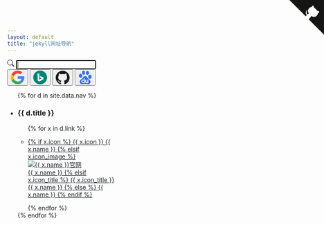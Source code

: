 ```yaml
---
layout: default
title: "jekyll网址导航"
---
```

<a href="https://your-url" class="github-corner" aria-label="View source on GitHub"><svg width="80" height="80" viewBox="0 0 250 250" style="fill:#151513; color:#fff; position: absolute; top: 0; border: 0; right: 0;" aria-hidden="true"><path d="M0,0 L115,115 L130,115 L142,142 L250,250 L250,0 Z"></path><path d="M128.3,109.0 C113.8,99.7 119.0,89.6 119.0,89.6 C122.0,82.7 120.5,78.6 120.5,78.6 C119.2,72.0 123.4,76.3 123.4,76.3 C127.3,80.9 125.5,87.3 125.5,87.3 C122.9,97.6 130.6,101.9 134.4,103.2" fill="currentColor" style="transform-origin: 130px 106px;" class="octo-arm"></path><path d="M115.0,115.0 C114.9,115.1 118.7,116.5 119.8,115.4 L133.7,101.6 C136.9,99.2 139.9,98.4 142.2,98.6 C133.8,88.0 127.5,74.4 143.8,58.0 C148.5,53.4 154.0,51.2 159.7,51.0 C160.3,49.4 163.2,43.6 171.4,40.1 C171.4,40.1 176.1,42.5 178.8,56.2 C183.1,58.6 187.2,61.8 190.9,65.4 C194.5,69.0 197.7,73.2 200.1,77.6 C213.8,80.2 216.3,84.9 216.3,84.9 C212.7,93.1 206.9,96.0 205.4,96.6 C205.1,102.4 203.0,107.8 198.3,112.5 C181.9,128.9 168.3,122.5 157.7,114.1 C157.9,116.9 156.7,120.9 152.7,124.9 L141.0,136.5 C139.8,137.7 141.6,141.9 141.8,141.8 Z" fill="currentColor" class="octo-body"></path></svg></a><style>.github-corner:hover .octo-arm{animation:octocat-wave 560ms ease-in-out}@keyframes octocat-wave{0%,100%{transform:rotate(0)}20%,60%{transform:rotate(-25deg)}40%,80%{transform:rotate(10deg)}}@media (max-width:500px){.github-corner:hover .octo-arm{animation:none}.github-corner .octo-arm{animation:octocat-wave 560ms ease-in-out}}</style>
<div class="container py-5 px-0">
    <div class="row">
        <div class="input-group">
            <span class="input-group-text text-success-emphasis"><svg xmlns="http://www.w3.org/2000/svg" width="16" height="16" fill="currentColor" class="bi bi-search" viewBox="0 0 16 16">
                    <path d="M11.742 10.344a6.5 6.5 0 1 0-1.397 1.398h-.001c.03.04.062.078.098.115l3.85 3.85a1 1 0 0 0 1.415-1.414l-3.85-3.85a1.007 1.007 0 0 0-.115-.1zM12 6.5a5.5 5.5 0 1 1-11 0 5.5 5.5 0 0 1 11 0z" />
                </svg></span>
            <input type="search" class="form-control shadow-none" id="search-bar-input" placeholder=" " autofocus="autofocus" onkeydown="on_enter_key()" autocomplete="off">
        </div>
        <div class="col text-center">
            <button type="button" class="btn btn-none rounded-pill" onclick="do_google_search()"><svg t="1620051793831" class="icon" viewBox="0 0 1024 1024" version="1.1" xmlns="http://www.w3.org/2000/svg" p-id="1655" width="32" height="32">
                    <path d="M214.101333 512c0-32.512 5.546667-63.701333 15.36-92.928L57.173333 290.218667A491.861333 491.861333 0 0 0 4.693333 512c0 79.701333 18.858667 154.88 52.394667 221.610667l172.202667-129.066667A290.56 290.56 0 0 1 214.101333 512" fill="#FBBC05" p-id="1656"></path>
                    <path d="M516.693333 216.192c72.106667 0 137.258667 25.002667 188.458667 65.962667L854.101333 136.533333C763.349333 59.178667 646.997333 11.392 516.693333 11.392c-202.325333 0-376.234667 113.28-459.52 278.826667l172.373334 128.853333c39.68-118.016 152.832-202.88 287.146666-202.88" fill="#EA4335" p-id="1657"></path>
                    <path d="M516.693333 807.808c-134.357333 0-247.509333-84.864-287.232-202.88l-172.288 128.853333c83.242667 165.546667 257.152 278.826667 459.52 278.826667 124.842667 0 244.053333-43.392 333.568-124.757333l-163.584-123.818667c-46.122667 28.458667-104.234667 43.776-170.026666 43.776" fill="#34A853" p-id="1658"></path>
                    <path d="M1005.397333 512c0-29.568-4.693333-61.44-11.648-91.008H516.650667V614.4h274.602666c-13.696 65.962667-51.072 116.650667-104.533333 149.632l163.541333 123.818667c93.994667-85.418667 155.136-212.650667 155.136-375.850667" fill="#4285F4" p-id="1659"></path>
                </svg></button>
            <button type="button" class="btn btn-none rounded-pill" onclick="do_bing_search()"><svg t="1620051828606" class="icon" viewBox="0 0 1024 1024" version="1.1" xmlns="http://www.w3.org/2000/svg" p-id="2602" width="32" height="32">
                    <path d="M512 1024c282.773333 0 512-229.226667 512-512S794.773333 0 512 0 0 229.226667 0 512s229.226667 512 512 512z" fill="#008373" p-id="2603"></path>
                    <path d="M324.266667 204.8l122.730666 43.178667v432l172.864-99.776-84.757333-39.786667-53.461333-133.077333 272.384 95.701333v139.114667L447.061333 819.2 324.266667 750.890667z" fill="#FFFFFF" p-id="2604"></path>
                </svg></button>
            <button type="button" class="btn btn-none rounded-pill" onclick="do_github_search()"><svg t="1621502855254" class="icon" viewBox="0 0 1049 1024" version="1.1" xmlns="http://www.w3.org/2000/svg" p-id="3041" width="32" height="32">
                    <path d="M524.979332 0C234.676191 0 0 234.676191 0 524.979332c0 232.068678 150.366597 428.501342 358.967656 498.035028 26.075132 5.215026 35.636014-11.299224 35.636014-25.205961 0-12.168395-0.869171-53.888607-0.869171-97.347161-146.020741 31.290159-176.441729-62.580318-176.441729-62.580318-23.467619-60.841976-58.234462-76.487055-58.234463-76.487055-47.804409-32.15933 3.476684-32.15933 3.476685-32.15933 53.019436 3.476684 80.83291 53.888607 80.83291 53.888607 46.935238 79.963739 122.553122 57.365291 152.97411 43.458554 4.345855-33.897672 18.252593-57.365291 33.028501-70.402857-116.468925-12.168395-239.022047-57.365291-239.022047-259.012982 0-57.365291 20.860106-104.300529 53.888607-140.805715-5.215026-13.037566-23.467619-66.926173 5.215027-139.067372 0 0 44.327725-13.906737 144.282399 53.888607 41.720212-11.299224 86.917108-17.383422 131.244833-17.383422s89.524621 6.084198 131.244833 17.383422C756.178839 203.386032 800.506564 217.29277 800.506564 217.29277c28.682646 72.1412 10.430053 126.029806 5.215026 139.067372 33.897672 36.505185 53.888607 83.440424 53.888607 140.805715 0 201.64769-122.553122 245.975415-239.891218 259.012982 19.121764 16.514251 35.636014 47.804409 35.636015 97.347161 0 70.402857-0.869171 126.898978-0.869172 144.282399 0 13.906737 9.560882 30.420988 35.636015 25.205961 208.601059-69.533686 358.967656-265.96635 358.967655-498.035028C1049.958663 234.676191 814.413301 0 524.979332 0z" fill="#191717" p-id="3042"></path>
                    <path d="M199.040177 753.571326c-0.869171 2.607513-5.215026 3.476684-8.691711 1.738342s-6.084198-5.215026-4.345855-7.82254c0.869171-2.607513 5.215026-3.476684 8.691711-1.738342s5.215026 5.215026 4.345855 7.82254z m-6.953369-4.345856M219.900283 777.038945c-2.607513 2.607513-7.82254 0.869171-10.430053-2.607514-3.476684-3.476684-4.345855-8.691711-1.738342-11.299224 2.607513-2.607513 6.953369-0.869171 10.430053 2.607514 3.476684 4.345855 4.345855 9.560882 1.738342 11.299224z m-5.215026-5.215027M240.760389 807.459932c-3.476684 2.607513-8.691711 0-11.299224-4.345855-3.476684-4.345855-3.476684-10.430053 0-12.168395 3.476684-2.607513 8.691711 0 11.299224 4.345855 3.476684 4.345855 3.476684 9.560882 0 12.168395z m0 0M269.443034 837.011749c-2.607513 3.476684-8.691711 2.607513-13.906737-1.738342-4.345855-4.345855-6.084198-10.430053-2.607513-13.037566 2.607513-3.476684 8.691711-2.607513 13.906737 1.738342 4.345855 3.476684 5.215026 9.560882 2.607513 13.037566z m0 0M308.555733 853.526c-0.869171 4.345855-6.953369 6.084198-13.037566 4.345855-6.084198-1.738342-9.560882-6.953369-8.691711-10.430053 0.869171-4.345855 6.953369-6.084198 13.037566-4.345855 6.084198 1.738342 9.560882 6.084198 8.691711 10.430053z m0 0M351.145116 857.002684c0 4.345855-5.215026 7.82254-11.299224 7.82254-6.084198 0-11.299224-3.476684-11.299224-7.82254s5.215026-7.82254 11.299224-7.82254c6.084198 0 11.299224 3.476684 11.299224 7.82254z m0 0M391.126986 850.049315c0.869171 4.345855-3.476684 8.691711-9.560882 9.560882-6.084198 0.869171-11.299224-1.738342-12.168395-6.084197-0.869171-4.345855 3.476684-8.691711 9.560881-9.560882 6.084198-0.869171 11.299224 1.738342 12.168396 6.084197z m0 0" fill="#191717" p-id="3043"></path>
                </svg></button>
            <button type="button" class="btn btn-none rounded-pill" onclick="do_baidu_search()"><svg t="1620052506649" class="icon" viewBox="0 0 1024 1024" version="1.1" xmlns="http://www.w3.org/2000/svg" p-id="5010" width="32" height="32">
                    <path d="M345.706 297.423c15.35 12.792 35.817 20.467 53.726 17.908 20.467 0 38.375-10.233 53.725-23.025 17.91-15.35 30.7-35.817 40.934-58.842C512 189.97 512 136.245 496.65 90.194c-10.234-30.7-28.142-58.842-53.726-76.75C427.574 3.21 404.548-1.906 384.081 0.652c-12.791 2.558-25.583 7.675-38.375 15.35-23.025 15.35-38.376 40.934-48.61 66.518-12.791 46.05-15.35 92.101-2.557 138.152 10.233 28.142 25.583 56.284 51.167 76.75z m255.837 2.558c17.909 15.35 40.934 25.584 63.96 25.584 20.466 2.558 38.375-2.558 56.283-12.792 17.909-10.233 33.26-25.584 43.493-43.492 12.792-20.467 23.025-40.934 30.7-63.96 5.117-17.908 7.675-38.375 5.117-58.842-2.559-28.142-15.35-53.726-33.259-76.751-12.792-15.35-28.142-30.7-46.05-38.376-12.792-5.116-28.143-10.233-40.935-7.675-17.908 2.559-33.258 12.792-46.05 23.026-17.909 15.35-33.259 33.258-43.493 53.725-10.233 17.909-20.466 38.376-23.025 61.401-2.558 25.584-2.558 51.168 2.559 74.193 5.116 23.025 12.791 46.05 30.7 63.96zM245.929 509.768c17.91-15.35 28.143-35.818 35.818-56.285 10.233-33.258 10.233-66.517 7.675-99.776 0-12.792-5.117-25.584-10.234-38.376-12.792-28.142-35.817-53.725-63.959-69.076-23.025-10.233-46.05-15.35-66.518-10.233-25.583 2.558-46.05 20.467-61.4 40.934-20.467 28.142-30.7 63.96-35.818 97.218-2.558 20.467 0 40.934 5.117 61.4 7.675 30.701 23.025 58.843 46.05 79.31 17.91 15.35 40.935 23.026 63.96 23.026 28.142 0 56.284-7.675 79.31-28.142z m736.811-76.752c-2.558-20.467-7.675-38.375-17.908-56.284-10.234-20.467-28.143-40.934-48.61-51.167-23.025-12.792-51.167-15.35-76.75-12.792-12.792 2.558-28.143 5.117-40.935 12.792-17.908 10.233-30.7 28.142-40.933 48.609-10.234 25.584-15.35 53.726-15.35 81.868 0 25.583 0 53.726 7.674 79.31 5.117 17.908 15.35 38.375 33.26 48.608 17.908 15.35 40.933 20.467 63.959 23.026 17.908 2.558 38.375 2.558 56.284-2.559 17.908-5.116 35.817-15.35 46.05-30.7 12.792-15.35 20.467-35.817 23.026-53.726 12.792-30.7 10.233-58.842 10.233-86.985zM911.106 819.33c-2.559-35.817-20.467-71.634-46.05-99.776-5.118-5.117-10.234-10.234-17.91-15.35-33.258-28.142-66.517-58.843-99.776-89.543-33.259-33.26-63.96-69.076-92.101-107.452-20.467-33.259-48.61-63.96-86.985-81.868-23.025-10.233-51.167-15.35-76.751-12.792-46.05 5.117-86.985 30.7-115.127 66.518-7.675 7.675-12.791 17.909-17.908 28.142-20.467 30.7-46.05 61.401-74.193 86.985-15.35 15.35-30.7 28.142-46.05 40.934-7.676 7.675-17.91 15.35-25.584 23.025-30.7 23.025-61.401 53.726-79.31 86.985-12.792 23.025-20.467 48.609-23.025 76.75 0 23.026 2.558 46.051 10.233 66.518 7.675 23.026 17.909 46.051 33.26 63.96 25.583 30.7 63.958 51.167 102.334 53.725 48.609 2.559 97.218 0 143.269-7.675 20.467-2.558 40.934-10.233 63.959-12.792 46.05-5.116 92.101-2.558 135.594 10.234 35.817 12.792 74.192 17.909 112.568 20.467 38.375 2.558 79.31-2.558 115.127-23.025 25.583-12.792 46.05-35.818 58.842-61.401 20.467-33.26 30.7-71.635 25.584-112.569zM481.3 924.224H363.615c-12.792 0-25.584 0-38.376-2.559-25.584-5.117-48.61-20.467-63.96-43.492-12.791-15.35-20.466-33.259-23.025-53.726a246.563 246.563 0 0 1 0-61.4c5.117-23.026 17.909-43.493 33.26-58.843 12.791-12.792 30.7-23.026 48.608-30.7 7.675-2.56 15.35-5.117 23.026-5.117h69.076v-97.219h66.517c2.559 120.244 2.559 237.929 2.559 353.056z m263.512 0H583.634c-17.908-2.559-33.258-7.676-46.05-17.909-15.35-12.792-23.026-33.259-23.026-51.167v-173.97h66.518v161.178c0 7.675 2.558 12.792 7.675 17.908 5.117 5.117 12.792 7.675 20.467 7.675h69.076V678.62h66.518v245.604z" fill="#306CFF" p-id="5011"></path>
                    <path d="M340.59 734.904c-12.793 5.117-25.585 15.35-33.26 30.7-5.116 12.792-7.675 25.584-7.675 38.376 0 15.35 5.117 30.7 12.792 43.492 10.234 15.35 28.142 25.584 46.05 23.026h53.727V732.346H353.38c-2.558-2.559-7.675 0-12.792 2.558z" fill="#306CFF" p-id="5012"></path>
                </svg></button>
        </div>
    </div>
    <ul class="list-group">
        {% for d in site.data.nav %}
        <li class="list-group-item">
            <h3>{{ d.title }}</h3>
            <ul class="list-inline">
                {% for x in d.link %}
                <li class="list-inline-item">
                    <div class="card border-0" style="width: 200px;">
                        <div class="card-body">
                            <!-- <h4 class="card-title"></h4> -->
                            <p class="card-text"><a href="{{ site.ssl }}{{ x.url }}" target="_blank" class="btn btn-outline-light border-0" style="color: #202329">
                                    {% if x.icon %}
                                    {{ x.icon }}
                                    {{ x.name }}
                                    {% elsif x.icon_image %}
                                    <img src="/assets/icons/{{ x.icon_image }}" class="img-thumbnail border-0" alt="{{ x.name }}官网"><br>
                                    {{ x.name }}
                                    {% elsif x.icon_title %}
                                    {{ x.icon_title }}{{ x.name }}</span>
                                    {% else %}
                                    {{ x.name }}
                                    {% endif %}
                                </a></p>
                        </div>
                    </div>
                </li>
                {% endfor %}
            </ul>
        </li>
        {% endfor %}
    </ul>
</div>
